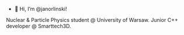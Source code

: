 - 👋 Hi, I’m @janorlinski!

Nuclear & Particle Physics student @ University of Warsaw. Junior C++ developer @ Smarttech3D.


<!---
janorlinski/janorlinski is a ✨ special ✨ repository because its `README.md` (this file) appears on your GitHub profile.
You can click the Preview link to take a look at your changes.
--->
